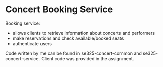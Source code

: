Concert Booking Service
==========
Booking service: 
- allows clients to retrieve information about concerts and performers
- make reservations and check available/booked seats
- authenticate users

Code written by me can be found in se325-concert-common and se325-concert-service. Client code was provided in the assignment. 
